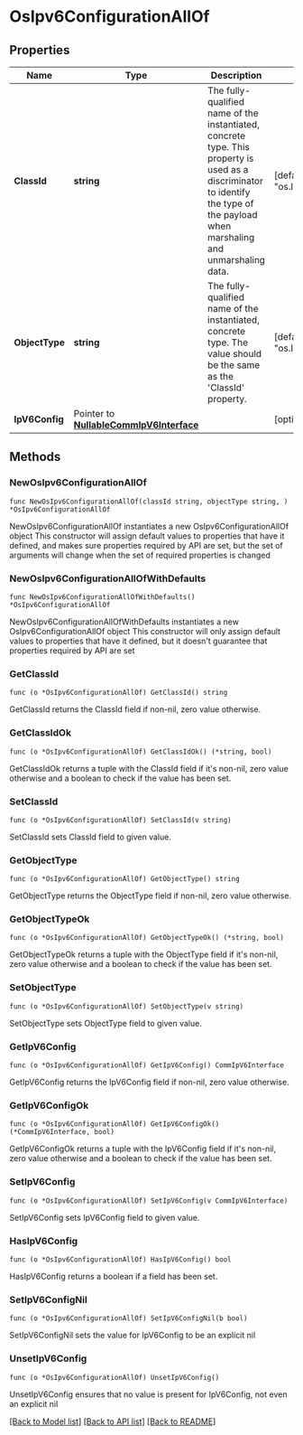 # OsIpv6ConfigurationAllOf

## Properties

Name | Type | Description | Notes
------------ | ------------- | ------------- | -------------
**ClassId** | **string** | The fully-qualified name of the instantiated, concrete type. This property is used as a discriminator to identify the type of the payload when marshaling and unmarshaling data. | [default to "os.Ipv6Configuration"]
**ObjectType** | **string** | The fully-qualified name of the instantiated, concrete type. The value should be the same as the &#39;ClassId&#39; property. | [default to "os.Ipv6Configuration"]
**IpV6Config** | Pointer to [**NullableCommIpV6Interface**](comm.IpV6Interface.md) |  | [optional] 

## Methods

### NewOsIpv6ConfigurationAllOf

`func NewOsIpv6ConfigurationAllOf(classId string, objectType string, ) *OsIpv6ConfigurationAllOf`

NewOsIpv6ConfigurationAllOf instantiates a new OsIpv6ConfigurationAllOf object
This constructor will assign default values to properties that have it defined,
and makes sure properties required by API are set, but the set of arguments
will change when the set of required properties is changed

### NewOsIpv6ConfigurationAllOfWithDefaults

`func NewOsIpv6ConfigurationAllOfWithDefaults() *OsIpv6ConfigurationAllOf`

NewOsIpv6ConfigurationAllOfWithDefaults instantiates a new OsIpv6ConfigurationAllOf object
This constructor will only assign default values to properties that have it defined,
but it doesn't guarantee that properties required by API are set

### GetClassId

`func (o *OsIpv6ConfigurationAllOf) GetClassId() string`

GetClassId returns the ClassId field if non-nil, zero value otherwise.

### GetClassIdOk

`func (o *OsIpv6ConfigurationAllOf) GetClassIdOk() (*string, bool)`

GetClassIdOk returns a tuple with the ClassId field if it's non-nil, zero value otherwise
and a boolean to check if the value has been set.

### SetClassId

`func (o *OsIpv6ConfigurationAllOf) SetClassId(v string)`

SetClassId sets ClassId field to given value.


### GetObjectType

`func (o *OsIpv6ConfigurationAllOf) GetObjectType() string`

GetObjectType returns the ObjectType field if non-nil, zero value otherwise.

### GetObjectTypeOk

`func (o *OsIpv6ConfigurationAllOf) GetObjectTypeOk() (*string, bool)`

GetObjectTypeOk returns a tuple with the ObjectType field if it's non-nil, zero value otherwise
and a boolean to check if the value has been set.

### SetObjectType

`func (o *OsIpv6ConfigurationAllOf) SetObjectType(v string)`

SetObjectType sets ObjectType field to given value.


### GetIpV6Config

`func (o *OsIpv6ConfigurationAllOf) GetIpV6Config() CommIpV6Interface`

GetIpV6Config returns the IpV6Config field if non-nil, zero value otherwise.

### GetIpV6ConfigOk

`func (o *OsIpv6ConfigurationAllOf) GetIpV6ConfigOk() (*CommIpV6Interface, bool)`

GetIpV6ConfigOk returns a tuple with the IpV6Config field if it's non-nil, zero value otherwise
and a boolean to check if the value has been set.

### SetIpV6Config

`func (o *OsIpv6ConfigurationAllOf) SetIpV6Config(v CommIpV6Interface)`

SetIpV6Config sets IpV6Config field to given value.

### HasIpV6Config

`func (o *OsIpv6ConfigurationAllOf) HasIpV6Config() bool`

HasIpV6Config returns a boolean if a field has been set.

### SetIpV6ConfigNil

`func (o *OsIpv6ConfigurationAllOf) SetIpV6ConfigNil(b bool)`

 SetIpV6ConfigNil sets the value for IpV6Config to be an explicit nil

### UnsetIpV6Config
`func (o *OsIpv6ConfigurationAllOf) UnsetIpV6Config()`

UnsetIpV6Config ensures that no value is present for IpV6Config, not even an explicit nil

[[Back to Model list]](../README.md#documentation-for-models) [[Back to API list]](../README.md#documentation-for-api-endpoints) [[Back to README]](../README.md)


